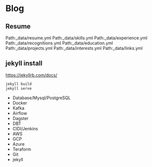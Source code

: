 # Blog

## Resume
Path:_data/resume.yml
Path:_data/skills.yml
Path:_data/experience.yml
Path:_data/recognitions.yml
Path:_data/education.yml
Path:_data/projects.yml
Path:_data/interests.yml
Path:_data/links.yml

## jekyll install
https://jekyllrb.com/docs/
~~~bash
jekyll build
jekyll serve
~~~

- Database/Mysql/PostgreSQL
- Docker
- Kafka
- Airflow
- Dagster
- DBT
- CIDI/Jenkins
- AWS
- GCP
- Azure
- Teraform
- Git
- jekyll
